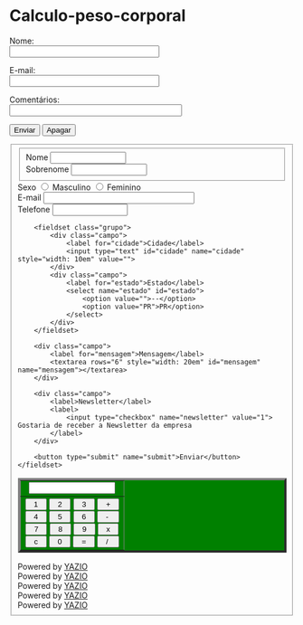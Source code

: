 # Calculo-peso-corporal

<div id="app"></div>

<html>
<head><meta charset="UTF-8"></head>
<form action="http://formmail.kinghost.net/formmail.cgi" method="POST"> 
 <input type="hidden" name="recipient" value="testeiseuemail@gmail.com"> <!-- Pode ser qualquer endereço de email -->
 <input type="hidden" name="redirect" value="http://seudominio"> <!-- Após o envio, o usuário será redirecionado para a página configurada aqui -->
 <input type="hidden" name="subject" value="teste de assunto">  <!-- Assunto da mensagem -->
 <input type="hidden" name="email" value="email@doseudominio">   <!-- Deve ser uma conta de email ativa em seu domínio -->
 
 <p> 
 Nome:<br /> 
 <input type="text" size="30" name="nome"> 
 </p>   
 
 <p>
 E-mail:<br /> 
 <input type="text" size="30" name="replyto"> 
 </p>   
 
 <p> 
 Comentários:<br /> 
 <input type="text" size="35" name="Comentarios"> 
 </p>   
 
 <p> 
 <input type="submit" name="BTEnvia" value="Enviar"> 
 <input type="reset" name="BTApaga" value="Apagar"> </p> 
 </form>
 
</html> 
<form action="#" method="post">
    <fieldset>
        <fieldset class="grupo">
            <div class="campo">
                <label for="nome">Nome</label>
                <input type="text" id="nome" name="nome" style="width: 10em" value="">
            </div>
            <div class="campo">
                <label for="snome">Sobrenome</label>
                <input type="text" id="snome" name="snome" style="width: 10em" value="">
            </div>
        </fieldset>
        <div class="campo">
            <label>Sexo</label>
            <label>
                <input type="radio" name="sexo" value="masculino"> Masculino
            </label>
            <label>
                <input type="radio" name="sexo" value="feminino"> Feminino
            </label>
        </div>
        <div class="campo">
            <label for="email">E-mail</label>
            <input type="text" id="email" name="email" style="width: 20em" value="">
        </div>
        <div class="campo">
            <label for="telefone">Telefone</label>
            <input type="text" id="telefone" name="telefone" style="width: 10em" value="">
        </div>

        <fieldset class="grupo">
            <div class="campo">
                <label for="cidade">Cidade</label>
                <input type="text" id="cidade" name="cidade" style="width: 10em" value="">
            </div>
            <div class="campo">
                <label for="estado">Estado</label>
                <select name="estado" id="estado">
                    <option value="">--</option>
                    <option value="PR">PR</option>
                </select>
            </div>
        </fieldset>

        <div class="campo">
            <label for="mensagem">Mensagem</label>
            <textarea rows="6" style="width: 20em" id="mensagem" name="mensagem"></textarea>
        </div>

        <div class="campo">
            <label>Newsletter</label>
            <label>
                <input type="checkbox" name="newsletter" value="1"> Gostaria de receber a Newsletter da empresa
            </label>
        </div>

        <button type="submit" name="submit">Enviar</button>
    </fieldset>
</form>
<html>
<CENTER>
<FORM NAME="Calc">
<TABLE BORDER=4 WIDTH="155" bgcolor="green">
	<TR>
		<TD ALIGN="CENTER">
			<INPUT TYPE="text"  NAME="Input" SIZE="16">
		</TD>
	</TR>
	<TR>
		<TD ALIGN="CENTER">
			<INPUT TYPE="button" NAME="one"
			VALUE="  1  " onClick="Calc.Input.value += '1'">
			<INPUT TYPE="button" NAME="two"
			VALUE="  2  " onClick="Calc.Input.value += '2'">
			<INPUT TYPE="button" NAME="three"
			VALUE="  3  " onClick="Calc.Input.value += '3'">
			<INPUT TYPE="button" NAME="plus"
			VALUE="  +  " onClick="Calc.Input.value += ' + '">
			<BR>
			<INPUT TYPE="button" NAME="four"
			 VALUE="  4  " onClick="Calc.Input.value += '4'">
			 <INPUT TYPE="button" NAME="five"
			 VALUE="  5  " onClick="Calc.Input.value += '5'">
			 <INPUT TYPE="button" NAME="six"
			 VALUE="  6  " onClick="Calc.Input.value += '6'">
			 <INPUT TYPE="button" NAME="minus"
			 VALUE="  -   " onClick="Calc.Input.value += ' - '">
			<BR>
			 <INPUT TYPE="button" NAME="seven"
			 VALUE="  7  " onClick="Calc.Input.value += '7'">
			 <INPUT TYPE="button" NAME="eight"
			 VALUE="  8  " onClick="Calc.Input.value += '8'">
			 <INPUT TYPE="button" NAME="nine"
			 VALUE="  9  " onClick="Calc.Input.value += '9'">
			 <INPUT TYPE="button" NAME="times"
			 VALUE="  x  " onClick="Calc.Input.value += ' * '">
			<BR>
			<INPUT TYPE="button" NAME="clear"
			 VALUE="  c  " onClick="Calc.Input.value = ''">
			 <INPUT TYPE="button" NAME="zero"
			 VALUE="  0  " onClick="Calc.Input.value += '0'">
			 <INPUT TYPE="button" NAME="DoIt"
			 VALUE="  =  " onClick="Calc.Input.value = eval(Calc.Input.value)">
			 <INPUT TYPE="button" NAME="div"
			 VALUE="  /   " onClick="Calc.Input.value += ' / '">
		</TD>
	</TR>
</TABLE>
</FORM>
</CENTER>
</html>


<div class="yz-widget" data-calculator-type="bmi" data-language="pt" data-unit-system="metric" data-background-color="#EEEEEE" data-text-color="#212121" data-primary-color="#03A9F4" data-alternate-background-color="#FFFFFF" data-alternate-text-color="#FFFFFF" data-secondary-color="#FFC107"><span class="yz-copyright">Powered by <a href="https://www.yazio.com/pt/calculadora-imc">YAZIO</a></span></div>
<script src="https://widget.yazio.com/calculator.js" async></script>
<div class="yz-widget" data-calculator-type="ideal_weight" data-language="pt" data-unit-system="metric" data-background-color="#EEEEEE" data-text-color="#212121" data-primary-color="#03A9F4" data-alternate-background-color="#FFFFFF" data-alternate-text-color="#FFFFFF" data-secondary-color="#FFC107"><span class="yz-copyright">Powered by <a href="https://www.yazio.com/pt/calculadora-peso-ideal">YAZIO</a></span></div>
<script src="https://widget.yazio.com/calculator.js" async></script>
<div class="yz-widget" data-calculator-type="daily_need" data-language="pt" data-unit-system="metric" data-background-color="#EEEEEE" data-text-color="#212121" data-primary-color="#03A9F4" data-alternate-background-color="#FFFFFF" data-alternate-text-color="#FFFFFF" data-secondary-color="#FFC107"><span class="yz-copyright">Powered by <a href="https://www.yazio.com/pt/calculadora-calorias-diarias">YAZIO</a></span></div>
<script src="https://widget.yazio.com/calculator.js" async></script>
<div class="yz-widget" data-calculator-type="calories_burned" data-language="pt" data-unit-system="metric" data-background-color="#EEEEEE" data-text-color="#212121" data-primary-color="#03A9F4" data-alternate-background-color="#FFFFFF" data-alternate-text-color="#FFFFFF" data-secondary-color="#FFC107"><span class="yz-copyright">Powered by <a href="https://www.yazio.com/pt/calculadora-gasto-calorico">YAZIO</a></span></div>
<script src="https://widget.yazio.com/calculator.js" async></script><div class="yz-widget" data-calculator-type="calories_burned" data-language="pt" data-unit-system="metric" data-background-color="#EEEEEE" data-text-color="#212121" data-primary-color="#03A9F4" data-alternate-background-color="#FFFFFF" data-alternate-text-color="#FFFFFF" data-secondary-color="#FFC107"><span class="yz-copyright">Powered by <a href="https://www.yazio.com/pt/calculadora-gasto-calorico">YAZIO</a></span></div>
<script src="https://widget.yazio.com/calculator.js" async></script>
